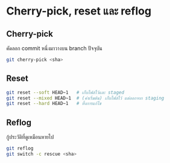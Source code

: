 # Cherry-pick, reset และ reflog

## Cherry-pick
คัดลอก commit หนึ่งมาวางบน branch ปัจจุบัน
```bash
git cherry-pick <sha>
```

## Reset
```bash
git reset --soft HEAD~1   # เก็บไฟล์ไว้และ staged
git reset --mixed HEAD~1  # (ค่าเริ่มต้น) เก็บไฟล์ไว้ แต่ออกจาก staging
git reset --hard HEAD~1   # ทิ้งการแก้ไข
```

## Reflog
กู้ประวัติที่ดูเหมือนหายไป
```bash
git reflog
git switch -c rescue <sha>
```
